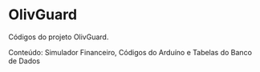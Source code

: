 # OlivGuard

Códigos do projeto OlivGuard. 

Conteúdo: 
Simulador Financeiro,
Códigos do Arduíno e
Tabelas do Banco de Dados
